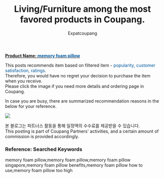 ﻿---
layout: post
title:  "Living/Furniture among the most favored products in Coupang."
author: Expatcoupang
categories: [ Living ]
tags: [memory foam pillow,memory foam pillow,memory foam pillow singapore,memory foam pillow benefits,memory foam pillow how to use,memory foam pillow too high]
image: https://thumbnail7.coupangcdn.com/thumbnails/remote/492x492ex/image/retail/images/2019/11/13/11/1/7a6e66cb-d598-4a18-a2db-01bead9fabd6.jpg 
---

<a href="https://link.coupang.com/a/lTVl7"><b>Product Name: <font color='#01579B'>memory foam pillow</font></b></a>

This posts recommends item based on filtered item - <font color='#01579B'>popularity, customer satisfaction, ratings</font>.<br>
Therefore, you would have no regret your decision to purchase the item when you receive.<br>
Please click the image if you need more details and ordering page in Coupang. 

In case you are busy, there are summarized recommendation reasons in the below for your reference. 

<a href="https://link.coupang.com/a/lTVl7"><img src="https://thumbnail6.coupangcdn.com/thumbnails/remote/q89/image/retail/images/27528871891428-7e570fde-8663-40d6-9d16-8c210098e4b4.jpg"></a> 

본 블로그는 파트너스 활동을 통해 일정액의 수수료를 제공받을 수 있습니다.<br>
This posting is part of Coupang Partners' activities, and a certain amount of commission is provided accordingly.

### Reference: Searched Keywords  
memory foam pillow,memory foam pillow,memory foam pillow singapore,memory foam pillow benefits,memory foam pillow how to use,memory foam pillow too high
